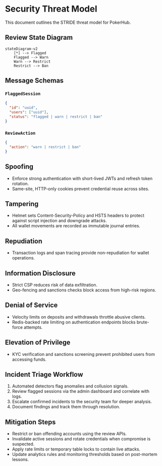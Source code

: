 # Security Threat Model

This document outlines the STRIDE threat model for PokerHub.

## Review State Diagram

```mermaid
stateDiagram-v2
    [*] --> Flagged
    Flagged --> Warn
    Warn --> Restrict
    Restrict --> Ban
```

## Message Schemas

### `FlaggedSession`

```json
{
  "id": "uuid",
  "users": ["uuid"],
  "status": "flagged | warn | restrict | ban"
}
```

### `ReviewAction`

```json
{
  "action": "warn | restrict | ban"
}
```

## Spoofing
- Enforce strong authentication with short-lived JWTs and refresh token rotation.
- Same-site, HTTP-only cookies prevent credential reuse across sites.

## Tampering
- Helmet sets Content-Security-Policy and HSTS headers to protect against script injection and downgrade attacks.
- All wallet movements are recorded as immutable journal entries.

## Repudiation
- Transaction logs and span tracing provide non-repudiation for wallet operations.

## Information Disclosure
- Strict CSP reduces risk of data exfiltration.
- Geo-fencing and sanctions checks block access from high-risk regions.

## Denial of Service
- Velocity limits on deposits and withdrawals throttle abusive clients.
- Redis-backed rate limiting on authentication endpoints blocks brute-force attempts.

## Elevation of Privilege
- KYC verification and sanctions screening prevent prohibited users from accessing funds.

## Incident Triage Workflow
1. Automated detectors flag anomalies and collusion signals.
2. Review flagged sessions via the admin dashboard and correlate with logs.
3. Escalate confirmed incidents to the security team for deeper analysis.
4. Document findings and track them through resolution.

## Mitigation Steps
- Restrict or ban offending accounts using the review APIs.
- Invalidate active sessions and rotate credentials when compromise is suspected.
- Apply rate limits or temporary table locks to contain live attacks.
- Update analytics rules and monitoring thresholds based on post-mortem lessons.

